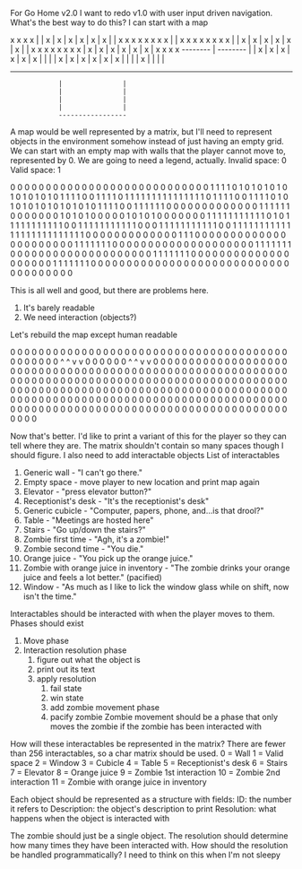 For Go Home v2.0 I want to redo v1.0 with user input driven navigation. What's the best way to do this?
I can start with a map

x x x x |   | x | x | x | x | x | x |   | x x x x
x x x x |                               | x x x x
x x x x |   | x | x | x | x | x | x |   | x x x x
x x x x     | x | x | x | x | x | x |     x x x x
--------                |                --------
|           | x | x | x | x | x | x |            |
|           | x | x | x | x | x | x |            |
|                     | x |                      |
|                                                |
--------------------         ---------------------
                |               |
                |               |
                |               |
                |               |
                -----------------

A map would be well represented by a matrix, but I'll need to represent objects in the environment somehow instead of just having an empty grid.
We can start with an empty map with walls that the player cannot move to, represented by 0.
We are going to need a legend, actually.
Invalid space: 0
Valid space: 1

0 0 0 0 0 0 0 0 0 0 0 0 0 0 0 0 0 0 0 0 0 0 0 0 0 0 0
0 1 1 1 1 0 1 0 1 0 1 0 1 0 1 0 1 0 1 0 1 0 1 1 1 1 0
0 1 1 1 1 0 1 1 1 1 1 1 1 1 1 1 1 1 1 1 1 0 1 1 1 1 0
0 1 1 1 1 0 1 0 1 0 1 0 1 0 1 0 1 0 1 0 1 0 1 1 1 1 0
0 1 1 1 1 1 1 0 0 0 0 0 0 0 0 0 0 0 0 0 1 1 1 1 1 1 0
0 0 0 0 0 0 1 0 1 0 1 0 0 0 0 0 1 0 1 0 1 0 0 0 0 0 0
0 1 1 1 1 1 1 1 1 1 1 1 0 1 0 1 1 1 1 1 1 1 1 1 1 1 0
0 1 1 1 1 1 1 1 1 1 1 1 0 0 0 1 1 1 1 1 1 1 1 1 1 1 0
0 1 1 1 1 1 1 1 1 1 1 1 1 1 1 1 1 1 1 1 1 1 1 1 1 1 0
0 0 0 0 0 0 0 0 0 0 0 0 1 1 1 0 0 0 0 0 0 0 0 0 0 0 0
0 0 0 0 0 0 0 0 0 0 1 1 1 1 1 1 1 0 0 0 0 0 0 0 0 0 0
0 0 0 0 0 0 0 0 0 0 1 1 1 1 1 1 1 0 0 0 0 0 0 0 0 0 0
0 0 0 0 0 0 0 0 0 0 1 1 1 1 1 1 1 0 0 0 0 0 0 0 0 0 0
0 0 0 0 0 0 0 0 0 0 1 1 1 1 1 1 1 0 0 0 0 0 0 0 0 0 0
0 0 0 0 0 0 0 0 0 0 0 0 0 0 0 0 0 0 0 0 0 0 0 0 0 0 0

This is all well and good, but there are problems here.
1. It's barely readable
2. We need interaction (objects?)

Let's rebuild the map except human readable

0 0 0 0 0 0 0 0 0 0 0 0 0 0 0 0 0 0 0 0 0 0 0 0 0
0         0     0     0   0     0     0         0
0   0 0   0 0   0 0   0   0   0 0   0 0 ^ ^ v v 0
0   0 0   0                           0 ^ ^ v v 0
0                                               0
0 0 0 0 0 0           0 0 0           0 0 0 0 0 0
0 0 0                 0 0 0                 0 0 0
0   0                                       0   0
0       0   0 0   0 0       0 0   0 0   0       0
0 0 0   0     0     0       0     0     0   0 0 0
0   0   0 0 0 0 0 0 0       0 0 0 0 0 0 0   0   0
0       0     0     0       0     0     0       0
0 0 0   0   0 0   0 0 0 0 0 0 0   0 0   0   0 0 0
0                     0   0                     0
0                     0 0 0                     0
0                                               0
0 0 0 0 0 0 0 0 0 0 0       0 0 0 0 0 0 0 0 0 0 0
0 0 0 0 0 0 0 0 0 0           0 0 0 0 0 0 0 0 0 0
0 0 0 0 0 0 0 0 0 0           0 0 0 0 0 0 0 0 0 0
0 0 0 0 0 0 0 0 0 0           0 0 0 0 0 0 0 0 0 0
0 0 0 0 0 0 0 0 0 0 0 0 0 0 0 0 0 0 0 0 0 0 0 0 0

Now that's better. I'd like to print a variant of this for the player so they can tell where they are.
The matrix shouldn't contain so many spaces though I should figure. I also need to add interactable objects
List of interactables
1. Generic wall - "I can't go there."
2. Empty space - move player to new location and print map again
3. Elevator - "press elevator button?"
4. Receptionist's desk - "It's the receptionist's desk"
5. Generic cubicle - "Computer, papers, phone, and...is that drool?"
6. Table - "Meetings are hosted here"
7. Stairs - "Go up/down the stairs?"
8. Zombie first time - "Agh, it's a zombie!"
9. Zombie second time - "You die."
10. Orange juice - "You pick up the orange juice."
11. Zombie with orange juice in inventory - "The zombie drinks your orange juice and feels a lot better." (pacified)
12. Window - "As much as I like to lick the window glass while on shift, now isn't the time."

Interactables should be interacted with when the player moves to them. Phases should exist
1. Move phase
2. Interaction resolution phase
    1. figure out what the object is
    2. print out its text
    3. apply resolution
        1. fail state
        2. win state
        3. add zombie movement phase
        4. pacify zombie
Zombie movement should be a phase that only moves the zombie if the zombie has been interacted with

How will these interactables be represented in the matrix?
There are fewer than 256 interactables, so a char matrix should be used.
0 = Wall
1 = Valid space
2 = Window
3 = Cubicle
4 = Table
5 = Receptionist's desk
6 = Stairs
7 = Elevator
8 = Orange juice
9 = Zombie 1st interaction
10 = Zombie 2nd interaction
11 = Zombie with orange juice in inventory

Each object should be represented as a structure with fields:
    ID: the number it refers to
    Description: the object's description to print
    Resolution: what happens when the object is interacted with

The zombie should just be a single object. The resolution should determine how many times they have been interacted with.
How should the resolution be handled programmatically? I need to think on this when I'm not sleepy